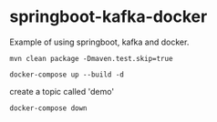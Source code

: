 # springboot-kafka-docker

Example of using springboot, kafka and docker.

`mvn clean package -Dmaven.test.skip=true`

`docker-compose up --build -d`

create a topic called 'demo'

`docker-compose down`
